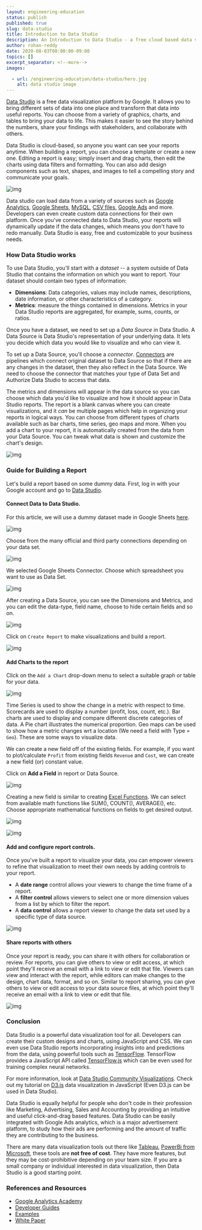 ```yaml
---
layout: engineering-education
status: publish
published: true
slug: data-studio
title: Introduction to Data Studio
description: An Introduction to Data Studio - a free cloud based data visualization tool platform by Google to transform data sets to life.
author: rohan-reddy
date: 2020-08-03T00:00:00-09:00
topics: []
excerpt_separator: <!--more-->
images:

  - url: /engineering-education/data-studio/hero.jpg
    alt: data studio image
---
```

[Data Studio](https://datastudio.google.com/) is a free data visualization platform by Google. It allows you to bring different sets of data into one place and transform that data into useful reports. You can choose from a variety of graphics, charts, and tables to bring your data to life. This makes it easier to see the story behind the numbers, share your findings with stakeholders, and collaborate with others.

<!--more-->
Data Studio is cloud-based, so anyone you want can see your reports anytime. When building a report, you can choose a template or create a new one. Editing a report is easy; simply insert and drag charts, then edit the charts using data filters and formatting. You can also add design components such as text, shapes, and images to tell a compelling story and communicate your goals.

![img](/engineering-education/data-studio/overview.png)

Data studio can load data from a variety of sources such as [Google Analytics](https://analytics.google.com/analytics/web/), [Google Sheets](https://sheets.google.com), [MySQL](https://www.mysql.com/), [CSV files](https://en.wikipedia.org/wiki/Comma-separated_values), [Google Ads](https://en.wikipedia.org/wiki/Google_Ads) and more. Developers can even create custom data connections for their own platform. Once you've connected data to Data Studio, your reports will dynamically update if the data changes, which means you don't have to redo manually. Data Studio is easy, free and customizable to your business needs.

### How Data Studio works
To use Data Studio, you'll start with a *dataset* -- a system outside of Data Studio that contains the information on which you want to report. Your dataset should contain two types of information:
* **Dimensions**: Data categories, values may include names, descriptions, date information, or other characteristics of a category.
* **Metrics**: measure the things contained in dimensions. Metrics in your Data Studio reports are aggregated, for example,  sums, counts, or ratios.

Once you have a dataset, we need to set up a *Data Source* in Data Studio. A Data Source is Data Studio's representation of your underlying data. It lets you decide which data you would like to visualize and who can view it.

To set up a Data Source, you'll choose a *connector*. [Connectors](https://datastudio.google.com/u/0/datasources/create) are pipelines which connect original dataset to Data Source so that if there are any changes in the dataset, then they also reflect in the Data Source. We need to choose the connector that matches your type of Data Set and Authorize Data Studio to access that data.

The metrics and dimensions will appear in the data source so you can choose which data you'd like to visualize and how it should appear in Data Studio reports. The report is a blank canvas where you can create visualizations, and it *can* be multiple pages which help in organizing your reports in logical ways. You can choose from different types of charts available such as bar charts, time series, geo maps and more. When you add a chart to your report, it is automatically created from the data from your Data Source. You can tweak what data is shown and customize the chart's design.

![img](/engineering-education/data-studio/flow.png)

### Guide for Building a Report
Let's build a report based on some dummy data. First, log in with your Google account and go to [Data Studio](https://datastudio.google.com).
#### Connect Data to Data Studio.
For this article, we will use a dummy dataset made in Google Sheets [here](https://docs.google.com/spreadsheets/d/1sEC7zGBUG6X4TKc1pWuNyF7uufjQP5cBLQ0k5sLkags/edit?usp=sharing).

![img](/engineering-education/data-studio/create.png)

Choose from the many official and third party connections depending on your data set.

![img](/engineering-education/data-studio/connection.png)

We selected Google Sheets Connector. Choose which spreadsheet you want to use as Data Set.

![img](/engineering-education/data-studio/sheets.png)

After creating a Data Source, you can see the Dimensions and Metrics, and you can edit the data-type, field name, choose to hide certain fields and so on.

![img](/engineering-education/data-studio/source.png)

Click on `Create Report` to make visualizations and build a report.

![img](/engineering-education/data-studio/sure.png)

#### Add Charts to the report

Click on the `Add a Chart` drop-down menu to select a suitable graph or table for your data.

![img](/engineering-education/data-studio/dropdown.png)

Time Series is used to show the change in a metric with respect to time. Scorecards are used to display a number (profit, loss, count, etc.). Bar charts are used to display and compare different discrete categories of data. A Pie chart illustrates the numerical proportion. Geo maps can be used to show how a metric changes wrt a location (We need a field with Type = `Geo`). These are some ways to visualize data.

We can create a new field off of the existing fields. For example, if you want to plot/calculate `Profit` from existing fields `Revenue` and `Cost`, we can create a new field (or) constant value.

Click on **Add a Field** in report or Data Source.

![img](/engineering-education/data-studio/addField.png)

Creating a new field is similar to creating [Excel Functions](https://www.excelfunctions.net/excel-math-functions.html). We can select from available math functions like SUM(), COUNT(), AVERAGE(), etc. Choose appropriate mathematical functions on fields to get desired output.

![img](/engineering-education/data-studio/inloss.png)

![img](/engineering-education/data-studio/totloss.png)


#### Add and configure report controls.
Once you've built a report to visualize your data, you can empower viewers to refine that visualization to meet their own needs by adding controls to your report.
* A **date range** control allows your viewers to change the time frame of a report.
* A **filter control** allows viewers to select one or more dimension values from a list by which to filter the report.
* A **data control** allows a report viewer to change the data set used by a specific type of data source.

![img](/engineering-education/data-studio/datecontrol.png)

#### Share reports with others
Once your report is ready, you can share it with others for collaboration or review. For reports, you can give others to view or edit access, at which point they'll receive an email with a link to view or edit that file. Viewers can view and interact with the report, while editors can make changes to the design, chart data, format, and so on. Similar to report sharing, you can give others to view or edit access to your data source files, at which point they'll receive an email with a link to view or edit that file.

![img](/engineering-education/data-studio/sharing.png)

### Conclusion
Data Studio is a powerful data visualization tool for all. Developers can create their custom designs and charts, using JavaScript and CSS. We can even use Data Studio reports incorporating insights into and predictions from the data, using powerful tools such as [TensorFlow](https://www.tensorflow.org/). TensorFlow provides a JavaScript API called [TensorFlow.js](https://www.tensorflow.org/js) which can be even used for training complex neural networks.

For more information, look at [Data Studio Community Visualizations](https://developers.google.com/datastudio/visualization/get-started). Check out my tutorial on [D3.js](https://www.section.io/engineering-education/data-visualization-with-d3js/) data visualization in JavaScript (Even D3.js can be used in Data Studio).

Data Studio is equally helpful for people who don't code in their profession like Marketing, Advertising, Sales and Accounting by providing an intuitive and useful click-and-drag based features. Data Studio can be easily integrated with Google Ads analytics, which is a major advertisement platform, to study how their ads are performing and the amount of traffic they are contributing to the business.

There are many data visualization tools out there like [Tableau](https://www.tableau.com/), [PowerBi from Microsoft](https://powerbi.microsoft.com/en-us/), these tools are **not free of cost**. They have more features, but they may be cost-prohibitive depending on your team size. If you are a small company or individual interested in data visualization, then Data Studio is a good starting point.

### References and Resources
* [Google Analytics Academy](https://analytics.google.com/analytics/academy/course/1)
* [Developer Guides](https://developers.google.com/datastudio)
* [Examples](https://datastudio.google.com/gallery)
* [White Paper](https://services.google.com/fh/files/misc/data_studio_product_overview.pdf)
